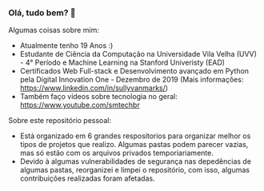 ### Olá, tudo bem? 👋



Algumas coisas sobre mim:

- Atualmente tenho 19 Anos :)
- Estudante de Ciência da Computação na Universidade Vila Velha (UVV) - 4° Período e Machine Learning na Stanford Univeristy (EAD)
- Certificados Web Full-stack e Desenvolvimento avançado em Python pela Digital Innovation One - Dezembro de 2019 (Mais informações: https://www.linkedin.com/in/sullyvanmarks/)
- Também faço vídeos sobre tecnologia no geral: https://www.youtube.com/smtechbr


Sobre este repositório pessoal:

- Está organizado em 6 grandes resposítorios para organizar melhor os tipos de projetos que realizo. Algumas pastas podem parecer vazias, mas só estão com os arquivos privados temporiariamente.
- Devido à algumas vulnerabilidades de segurança nas depedências de algumas pastas, reorganizei e limpei o repositório, com isso, algumas contribuições realizadas foram afetadas.
